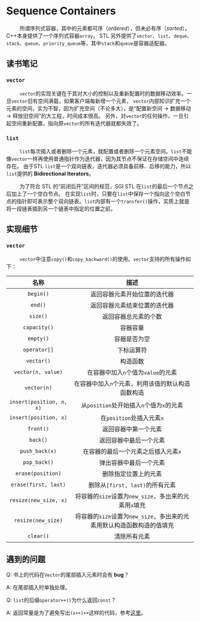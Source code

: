 # Sequence Containers
&emsp; &emsp; 所谓序列式容器，其中的元素都可序（*ordered*），但未必有序（*sorted*）。C++本身提供了一个序列式容器`array`，
STL 另外提供了`vector`、`list`、`deque`、`stack`、`queue`、`priority_queue`等，其中`stack`和`queue`是容器适配器。
## 读书笔记
### `vector`
&emsp; &emsp; `vector`的实现关键在于其对大小的控制以及重新配置时的数据移动效率。一旦`vector`旧有空间满载，如果客户端每新增一个元素，
`vector`内部知识扩充一个元素的空间，实为不智，因为扩充空间（不论多大），是“配置新空间 -> 数据移动 -> 释放旧空间”的大工程，时间成本很高。
另外，对`vector`的任何操作，一旦引起空间重新配置，指向原`vector`的所有迭代器就都失效了。
### `list`
&emsp; &emsp; `list`每次插入或者删除一个元素，就配置或者删除一个元素空间。`list`不能像`vector`一样再使用普通指针作为迭代器，因为其节点不保证在存储空间中连续存在。
由于STL `list`是一个双向链表，迭代器必须具备前移、后移的能力，所以`list`提供的 **Bidirectional Iterators**。

&emsp; &emsp; 为了符合 STL 的“前闭后开”区间的规范，SGI STL 在`list`的最后一个节点之后加上了一个空白节点。
在实现`list`时，只要在`list`中保存一个指向这个空白节点的指针即可表示整个双向链表。`list`内部有一个`transfer()`操作，实质上就是将一段链表插到另一个链表中指定的位置之前。
## 实现细节
### `vector`
&emsp; &emsp; `vector`中注意`copy()`和`copy_backward()`的使用。`vector`支持的所有操作如下：

名称|描述
:-:|:-:
`begin()` |返回容器元素开始位置的迭代器
`end()`|返回容器元素结束位置的迭代器
`size()`|返回容器总元素的个数
`capacity()`|容器容量
`empty()`|容器是否为空
`operator[]`|下标运算符
`vector()`|构造函数
`vector(n, value)`|在容器中加入`n`个值为`value`的元素
`vector(n)`|在容器中加入`n`个元素，利用该值的默认构造函数构造
`insert(position, n, x)`|从`position`处开始插入`n`个值为`x`的元素
`insert(position, x)`|在`position`处插入元素`x`
`front()`|返回容器中第一个元素
`back()`|返回容器中最后一个元素
`push_back(x)`|在容器的最后一个元素之后插入元素`x`
`pop_back()`|弹出容器中最后一个元素
`erase(position)`|删除指定位置上的元素
`erase(first, last)`|删除从`[first, last)`的所有元素
`resize(new_size, x)`|将容器的`size`设置为`new_size`，多出来的元素用`x`填充
`resize(new_size)`|将容器的`size`设置为`new_size`，多出来的元素用默认构造函数构造的值填充
`clear()`|清除所有元素

## 遇到的问题
Q: 书上的代码在`Vector`的尾部插入元素时会有 **bug**？

A: 在尾部插入时单独处理。

Q: `list`的后缀`operator++()`为什么返回`const`？

A: 返回常量是为了避免写出`(x++)++`这样的代码，参考[这里](https://stackoverflow.com/questions/52871026/overloaded-operator-returns-a-non-const-and-clang-tidy-complains)。